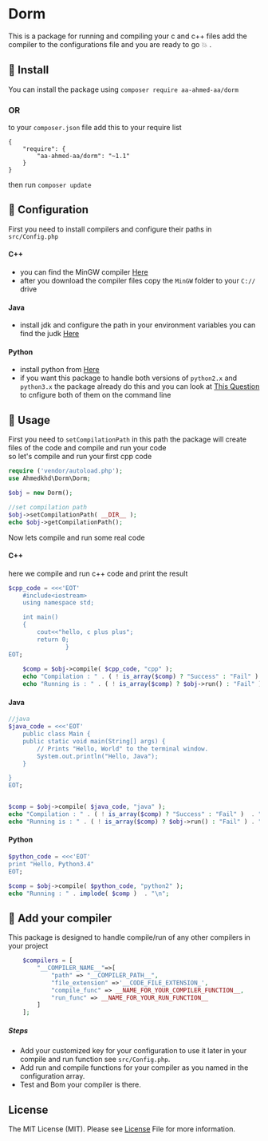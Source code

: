 # Dorm
This is a package for running and compiling your c and c++ files add the compiler to the configurations file and you are ready to go :boom: .

## :honey_pot: Install 
You can install the package using `composer require aa-ahmed-aa/dorm`
### OR
to your `composer.json` file add this to your require list
```
{
    "require": {
        "aa-ahmed-aa/dorm": "~1.1"
    }
}
```
then run `composer update`
## :hammer: Configuration 
First you need to install compilers and configure their paths in `src/Config.php`<br>
#### C++
- you can find the MinGW compiler <a href="https://nuwen.net/mingw.html">Here</a><br>
- after you download the compiler files copy the `MinGW` folder to your `C://` drive<br>
#### Java
- install jdk and configure the path in your environment variables you can find the judk <a href="http://www.oracle.com/technetwork/java/javase/downloads/index.html">Here</a><br>
#### Python
- install python from <a href="https://www.python.org/downloads/">Here</a> 
- if you want this package to handle both versions of `python2.x` and `python3.x` the package already do this and you can look at <a href="https://stackoverflow.com/a/4621277/5701752">This Question</a> to cnfigure both of them on the command line  

## :flashlight: Usage 
First you need to `setCompilationPath` in this path the package will create files of the code and compile and run your code <br>
so let's compile and run your first cpp code
```php
require ('vendor/autoload.php');
use Ahmedkhd\Dorm\Dorm;

$obj = new Dorm();

//set compilation path
$obj->setCompilationPath( __DIR__ );
echo $obj->getCompilationPath();
``` 
Now lets compile and run some real code

#### C++
here we compile and run c++ code and print the result
```php
$cpp_code = <<<'EOT'
	#include<iostream>
	using namespace std;

	int main()
	{
	    cout<<"hello, c plus plus";
	    return 0;
				}
EOT;
	
	$comp = $obj->compile( $cpp_code, "cpp" );
	echo "Compilation : " . ( ! is_array($comp) ? "Success" : "Fail" )  . "\n";
	echo "Running is : " . ( ! is_array($comp) ? $obj->run() : "Fail" ) . "\n";
```

#### Java

```php
//java
$java_code = <<<'EOT'
	public class Main {
	public static void main(String[] args) {
        // Prints "Hello, World" to the terminal window.
        System.out.println("Hello, Java");
    }

}
EOT;


$comp = $obj->compile( $java_code, "java" );
echo "Compilation : " . ( ! is_array($comp) ? "Success" : "Fail" )  . "\n";
echo "Running is : " . ( ! is_array($comp) ? $obj->run() : "Fail" ) . "\n";
```

#### Python

```php
$python_code = <<<'EOT'
print "Hello, Python3.4"
EOT;

$comp = $obj->compile( $python_code, "python2" );
echo "Running : " . implode( $comp )  . "\n";
```

## :electric_plug: Add your compiler 
This package is designed to handle compile/run of any other compilers in your project <br>
```php
	$compilers = [
		"__COMPILER_NAME__"=>[
			"path" => "__COMPILER_PATH__",
			"file_extension" =>'__CODE_FILE_EXTENSION_',
			"compile_func" => __NAME_FOR_YOUR_COMPILER_FUNCTION__,
			"run_func" => __NAME_FOR_YOUR_RUN_FUNCTION__
		]
	];
```
##### Steps
- Add your customized key for your configuration to use it later in your compile and run function see `src/Config.php`.<br>
- Add run and compile functions for your compiler as you named in the configuration array.<br>
- Test and Bom your compiler is there.<br>
## License
The MIT License (MIT). Please see [License](https://github.com/aa-ahmed-aa/Dorm/blob/master/LICENSE) File for more information.
